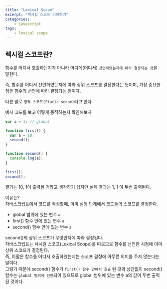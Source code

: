 ```yaml
--- 
title: "Lexical Scope" 
excerpt: "렉시컬 스코프 이해하기"
categories: 
    - javascript
tags: 
    - lexical scope
--- 
```

## 렉시컬 스코프란?

함수를 어디서 호출하는지가 아니라 어디에(어디서) `선언하였는지에 따라 결정되는 것`을 말한다.  

즉, 함수를 어디서 선언하였는지에 따라 상위 스코프를 결정한다는 뜻이며, 가장 중요한 점은 함수의 선언에 따라 결정되는 점이다.  

다른 말로 `정적 스코프(Static scope)`라고 한다.  

예시 코드를 보고 어떻게 동작하는지 확인해보자  

```javascript
var a = 1; // global

function first() {
  var a = 10;
  second();
}

function second() {
  console.log(a);
}

first();
second();
```

결과는 10, 1이 출력될 거라고 생각하기 쉽지만 실제 결과는 1, 1 이 두번 출력된다.  

이유는?  
자바스크립트에서 코드를 작성할때, 이미 실행 단계에서 코드들의 스코프를 결정한다.  
- global 범위에 있는 변수 `a`
- first() 함수 안에 있는 변수 `a`
- second() 함수 안에 있는 변수 `a`

second()의 상위 스코프가 무엇인지에 따라 결정된다.  
자바스크립트는 렉시컬 스코프(Lexical Scope)를 따르므로 함수를 선언한 시점에 이미 상위 스코프가 결정된다.  
즉, 이말은 함수를 어디서 호출하였는지는 스코프 결정에 아무런 의미를 주지 않는다는 말이다.  
그렇기 때문에 second() 함수가 `first() 함수 안에서 호출` 된 것과 상관없이 second()함수는 `global 범위에 선언`되어 있으므로 global 범위에 있는 변수 a의 값이 두번 출력된 것이다.

